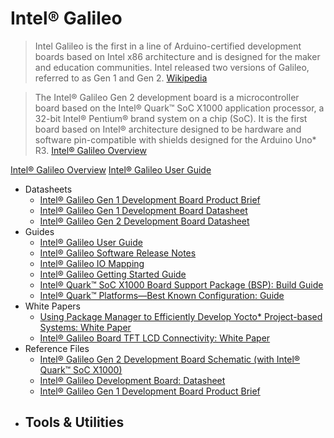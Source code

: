 Intel® Galileo
==

> Intel Galileo is the first in a line of Arduino-certified development boards based on Intel x86 architecture and is designed for the maker and education communities. Intel released two versions of Galileo, referred to as Gen 1 and Gen 2. [Wikipedia](https://en.wikipedia.org/wiki/Intel_Galileo)

> The Intel® Galileo Gen 2 development board is a microcontroller board based on the Intel® Quark™ SoC X1000 application processor, a 32-bit Intel® Pentium® brand system on a chip (SoC). It is the first board based on Intel® architecture designed to be hardware and software pin-compatible with shields designed for the Arduino Uno* R3. [Intel® Galileo Overview](http://www.intel.com/content/www/us/en/embedded/products/galileo/galileo-overview.html)

[Intel® Galileo Overview](http://www.intel.com/content/www/us/en/embedded/products/galileo/galileo-overview.html)
[Intel® Galileo User Guide](http://download.intel.com/support/galileo/sb/galileo_boarduserguide_330237_001.pdf)

- Datasheets
  - [Intel® Galileo Gen 1 Development Board Product Brief](http://www.intel.com/content/www/us/en/embedded/products/galileo/galileo-g1-product-brief.html)
  - [Intel® Galileo Gen 1 Development Board Datasheet](http://www.intel.com/content/www/us/en/embedded/products/galileo/galileo-g1-datasheet.html)
  - [Intel® Galileo Gen 2 Development Board Datasheet](http://www.intel.com/content/www/us/en/embedded/products/galileo/galileo-g2-datasheet.html)
- Guides
  - [Intel® Galileo User Guide](http://www.intel.com/content/www/us/en/embedded/products/galileo/galileo-user-guide.html)
  - [Intel® Galileo Software Release Notes](http://www.intel.com/content/www/us/en/embedded/products/galileo/galileo-sw-release-notes.html)
  - [Intel® Galileo IO Mapping](http://www.intel.com/content/www/us/en/embedded/products/galileo/galileo-io-mapping.html)
  - [Intel® Galileo Getting Started Guide](http://www.intel.com/content/www/us/en/embedded/products/galileo/galileo-getting-started-guide.html)
  - [Intel® Quark™ SoC X1000 Board Support Package (BSP): Build Guide](http://www.intel.com/content/www/us/en/embedded/products/galileo/galileo-quark-x1000-bsp-guide.html)
  - [Intel® Quark™ Platforms—Best Known Configuration: Guide](http://www.intel.com/content/www/us/en/embedded/products/quark/quark-platforms-best-known-configuration-guide.html)
- White Papers
  - [Using Package Manager to Efficiently Develop Yocto* Project-based Systems: White Paper](http://www.intel.com/content/www/us/en/embedded/products/galileo/package-manager-white-paper.html)
  - [Intel® Galileo Board TFT LCD Connectivity: White Paper](http://www.intel.com/content/www/us/en/embedded/products/galileo/enabling-tft-lcd-display-galileo-board-paper.html)
- Reference Files
  - [Intel® Galileo Gen 2 Development Board Schematic (with Intel® Quark™ SoC X1000)](http://www.intel.com/content/www/us/en/embedded/products/galileo/galileo-g2-schematic.html) 
  - [Intel® Galileo Development Board: Datasheet](http://www.intel.com/content/www/us/en/embedded/products/galileo/galileo-g1-datasheet.html)
  - [Intel® Galileo Gen 1 Development Board Product Brief](http://www.intel.com/content/www/us/en/embedded/products/galileo/galileo-g1-product-brief.html)
- Tools & Utilities
  - 

